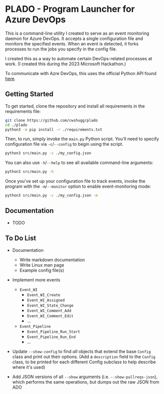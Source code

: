 # PLADO - Program Launcher for Azure DevOps

This is a command-line utility I created to serve as an event monitoring daemon
for Azure DevOps. It accepts a single configuration file and monitors the
specified events. When an event is detected, it forks processes to run the jobs
you specify in the config file.

I created this as a way to automate certain DevOps-related processes at work.
(I created this during the 2023 Microsoft Hackathon.)

To communicate with Azre DevOps, this uses the official Python API found
[here](https://github.com/microsoft/azure-devops-python-api).

## Getting Started

To get started, clone the repository and install all requirements in the
requirements file:

```bash
git clone https://github.com/cwshugg/plado
cd ./plado
python3 -m pip install -r ./requirements.txt
```

Then, to run, simply invoke the `main.py` Python script. You'll need to specify
configuration file via `-c`/`--config` to begin using the script.

```bash
python3 src/main.py -c ./my_config.json
```

You can also use `-h`/`--help` to see all available command-line arguments:

```bash
python3 src/main.py -h
```

Once you've set up your configuration file to track events, invoke the program
with the `-m`/`--monitor` option to enable event-monitoring mode:

```bash
python3 src/main.py -c ./my_config.json -m
```

## Documentation

* TODO

## To Do List

* Documentation
    * Write markdown documentation
    * Write Linux man page
    * Example config file(s)
* Implement more events
    * `Event_WI`
        * `Event_WI_Create`
        * `Event_WI_Assigned`
        * `Event_WI_State_Change`
        * `Event_WI_Comment_Add`
        * `Event_WI_Comment_Edit`
        * ...
    * `Event_Pipeline`
        * `Event_Pipeline_Run_Start`
        * `Event_Pipeline_Run_End`
        * ...

* Update `--show-config` to find *all* objects that extend the base `Config`
  class and print out their options. (Add a `description` field to the `Config`
  class, to be printed for each different Config subclass to help describe
  where it's used)
* Add JSON versions of all `--show` arguments (i.e. `--show-pullreqs-json`),
  which performs the same operations, but dumps out the raw JSON from ADO

